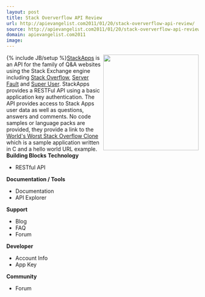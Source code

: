 ```yaml
---
layout: post
title: Stack Oververflow API Review
url: http://apievangelist.com2011/01/20/stack-oververflow-api-review/
source: http://apievangelist.com2011/01/20/stack-oververflow-api-review/
domain: apievangelist.com2011
image: 
---
```

{% include JB/setup %}<a href="http://stackoverflow.com/" target="_blank"><img src="http://kinlane-productions.s3.amazonaws.com/stack-overflow/stackoverflow-logo-250.png"  width="250" align="right" /></a><a href="http://stackapps.com" target="_blank">StackApps</a> is an API for the family of Q&amp;A websites using the Stack Exchange engine including <a href="http://stackoverflow.com/" target="_blank">Stack Overflow</a>, <a href="http://serverfault.com/" target="_blank">Server Fault</a> and <a href="http://superuser.com/" target="_blank">Super User</a>.
StackApps provides a RESTFul API using a basic application key authentication. The API provides access to Stack Apps user data as well as questions, answers and comments.
No code samples or language packs are provided, they provide a link to the <a href="http://stackapps.com/questions/3/sample-application-worlds-worst-stackoverflow-clone" target="_blank">World's Worst Stack Overflow Clone</a> which is a sample application written in C and a hello world URL example.
<strong>Building Blocks</strong>
<strong>Technology</strong>
<ul>
     <li>RESTful API
     </li>
</ul><strong>Documentation / Tools</strong>
<ul>
     <li>Documentation
     </li>
     <li>API Explorer
     </li>
</ul><strong>Support</strong>
<ul>
     <li>Blog
     </li>
     <li>FAQ
     </li>
     <li>Forum
     </li>
</ul><strong>Developer</strong>
<ul>
     <li>Account Info
     </li>
     <li>App Key
     </li>
</ul><strong>Community</strong>
<ul>
     <li>Forum
     </li>
</ul>
